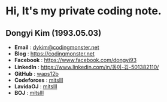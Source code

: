 
# Hi, It's my private coding note.

## Dongyi Kim (1993.05.03)
 - **Email** : dykim@codingmonster.net
 - **Blog** : https://codingmonster.net
 - **Facebook** : https://www.facebook.com/dongyi93
 - **LinkedIn** : https://www.linkedin.com/in/동이-김-501382110/
 - **GitHub** : [waps12b](https://github.com/waps12b)
 - **Codeforces** : [mitslll](http://codeforces.com/profile/mitslll)
 - **LavidaOJ** : [mitslll](http://lavida.us/userinfo.php?user=mitslll)
 - **BOJ** : [mitslll](https://www.acmicpc.net/user/mitslll)

